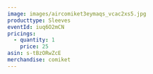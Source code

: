 ```yaml
---
image: images/aircomiket3eymaqs_vcac2xs5.jpg
producttype: Sleeves
eventId: iuq6O2mCN
pricings:
  - quantity: 1
    price: 25
asin: s-tBzORwZcE
merchandise: comiket
---
```

